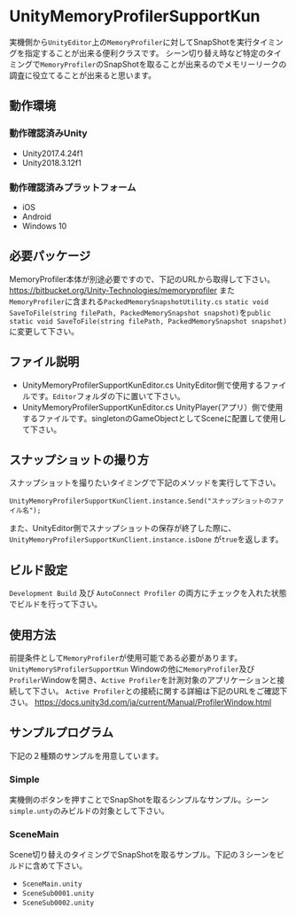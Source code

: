 # UnityMemoryProfilerSupportKun
実機側から`UnityEditor`上の`MemoryProfiler`に対してSnapShotを実行タイミングを指定することが出来る便利クラスです。
シーン切り替え時など特定のタイミングで`MemoryProfiler`のSnapShotを取ることが出来るのでメモリーリークの調査に役立てることが出来ると思います。
## 動作環境
### 動作確認済みUnity
- Unity2017.4.24f1
- Unity2018.3.12f1
### 動作確認済みプラットフォーム
- iOS
- Android
- Windows 10
## 必要パッケージ
MemoryProfiler本体が別途必要ですので、下記のURLから取得して下さい。
https://bitbucket.org/Unity-Technologies/memoryprofiler
また`MemoryProfiler`に含まれる`PackedMemorySnapshotUtility.cs`
`static void SaveToFile(string filePath, PackedMemorySnapshot snapshot)`を`public static void SaveToFile(string filePath, PackedMemorySnapshot snapshot)` に変更して下さい。
## ファイル説明
- UnityMemoryProfilerSupportKunEditor.cs
UnityEditor側で使用するファイルです。`Editor`フォルダの下に置いて下さい。
- UnityMemoryProfilerSupportKunEditor.cs
UnityPlayer(アプリ）側で使用するファイルです。singletonのGameObjectとしてSceneに配置して使用して下さい。
## スナップショットの撮り方
スナップショットを撮りたいタイミングで下記のメソッドを実行して下さい。
```
UnityMemoryProfilerSupportKunClient.instance.Send("スナップショットのファイル名");
```
また、UnityEditor側でスナップショットの保存が終了した際に、`UnityMemoryProfilerSupportKunClient.instance.isDone` が`true`を返します。
## ビルド設定
`Development Build` 及び `AutoConnect Profiler` の両方にチェックを入れた状態でビルドを行って下さい。
## 使用方法
前提条件として`MemoryProfiler`が使用可能である必要があります。
`UnityMemorySProfilerSupportKun` Windowの他に`MemoryProfiler`及び`Profiler`Windowを開き、`Active Profiler`を計測対象のアプリケーションと接続して下さい。
`Active Profiler`との接続に関する詳細は下記のURLをご確認下さい。
https://docs.unity3d.com/ja/current/Manual/ProfilerWindow.html

## サンプルプログラム
下記の２種類のサンプルを用意しています。
### Simple
実機側のボタンを押すことでSnapShotを取るシンプルなサンプル。シーン`simple.unty`のみビルドの対象として下さい。
### SceneMain
Scene切り替えのタイミングでSnapShotを取るサンプル。下記の３シーンをビルドに含めて下さい。
- `SceneMain.unity`
- `SceneSub0001.unity`
- `SceneSub0002.unity`
